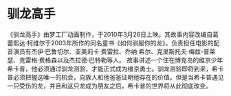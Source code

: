 # 驯龙高手

《驯龙高手》由梦工厂动画制作，于2010年3月26日上映。其故事内容改编自葛蕾熙达·柯维尔于2003年所作的同名童书《如何驯服你的龙》。负责担任电影的配音演员有杰伊·巴鲁切尔、亚美莉卡·费雷拉、乔纳·希尔、克里斯托夫·梅兹-普莱瑟、克雷格·费格森以及杰拉德·巴特勒等人。
故事讲述一个住在博克岛的维京少年希卡普，他必须通过驯龙测验，才能正式成为维京勇士。驯龙测验即将到来，希卡普必须把握这唯一的机会，向族人和他爸爸证明他存在的价值。但是当希卡普遇见一只受伤的龙，并且和这只龙成为朋友之后，希卡普的世界将从此彻底改变。
